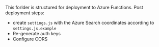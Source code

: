 This forlder is structured for deployment to Azure Functions.
Post deployment steps:

- create `settings.js` with the Azure Search coordinates according to `settings.js.example`
- Re-generate auth keys
- Configure CORS